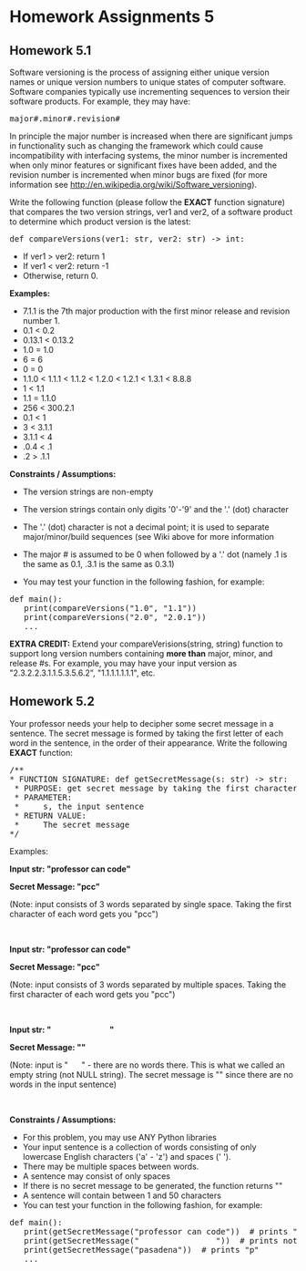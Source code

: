 # Homework Assignments 5

## Homework 5.1
Software versioning is the process of assigning either unique version names or unique version numbers to unique 
states of computer software. Software companies typically use incrementing sequences 
to version their software products. For example, they may have:

<pre>
major#.minor#.revision#
</pre>

In principle the major number is increased when there are significant jumps in functionality such as changing the 
framework which could cause incompatibility with interfacing systems, the minor number is incremented when only 
minor features or significant fixes have been added, and the revision number is incremented when minor bugs are 
fixed (for more information see http://en.wikipedia.org/wiki/Software_versioning).

Write the following function (please follow the **EXACT** function signature) that compares the two version strings, 
ver1 and ver2, of a software product to determine which product version is the latest:

<pre>
def compareVersions(ver1: str, ver2: str) -> int:
</pre>

* If ver1 > ver2: return 1
* If ver1 < ver2: return -1
* Otherwise, return 0. 

**Examples:**

* 7.1.1 is the 7th major production with the first minor release and revision number 1.
* 0.1 < 0.2
* 0.13.1 < 0.13.2
* 1.0 = 1.0
* 6 = 6
* 0 = 0
* 1.1.0 < 1.1.1 < 1.1.2 < 1.2.0 <  1.2.1 < 1.3.1 < 8.8.8
* 1 < 1.1
* 1.1 = 1.1.0
* 256 < 300.2.1
* 0.1 < 1
* 3 < 3.1.1
* 3.1.1 < 4
* .0.4 < .1
* .2 > .1.1

**Constraints / Assumptions:**

* The version strings are non-empty

* The version strings contain only digits '0'-'9' and the '.' (dot) character

* The '.' (dot) character is not a decimal point; it is used to separate major/minor/build sequences (see Wiki above 
for more information

* The major # is assumed to be 0 when followed by a '.' dot  (namely .1 is the same as 0.1, .3.1 is the same as 0.3.1)

* You may test your function in the following fashion, for example:

<pre>
def main():
   print(compareVersions("1.0", "1.1"))
   print(compareVersions("2.0", "2.0.1"))
   ...
</pre>

**EXTRA CREDIT:** Extend your compareVerisions(string, string) function to support long version numbers 
containing **more than** major, minor, and release #s. For example, you may have your input version as 
"2.3.2.2.3.1.1.5.3.5.6.2", "1.1.1.1.1.1.1", etc.

## Homework 5.2
Your professor needs your help to decipher some secret message in a sentence. The secret message is formed by taking 
the first letter of each word in the sentence, in the order of their appearance. Write the following **EXACT** 
function:

<pre>
/**
* FUNCTION SIGNATURE: def getSecretMessage(s: str) -> str:
 * PURPOSE: get secret message by taking the first character from each word in the input sentence, in the order they appear
 * PARAMETER:
 *     s, the input sentence 
 * RETURN VALUE:
 *     The secret message
*/
</pre>
 

Examples:

**Input str: "professor can code"**

**Secret Message: "pcc"**

(Note: input consists of 3 words separated by single space. Taking the first character of each word gets you "pcc")

<br />

**Input str: "professor         can        code"**

**Secret Message: "pcc"**

(Note: input consists of 3 words separated by multiple spaces. Taking the first character of each word gets you "pcc")

<br />

**Input str: "&nbsp;&nbsp;&nbsp;&nbsp;&nbsp;&nbsp;&nbsp;&nbsp;&nbsp;&nbsp;&nbsp;&nbsp;&nbsp;&nbsp;&nbsp;&nbsp;&nbsp;
&nbsp;&nbsp;&nbsp;&nbsp;&nbsp;&nbsp;&nbsp;&nbsp;&nbsp;&nbsp;&nbsp;&nbsp;&nbsp;"**

**Secret Message: ""**

(Note: input is "&nbsp;&nbsp;&nbsp;&nbsp;&nbsp;&nbsp;" - there are no words there. This is what we called an empty string (not NULL string). The 
secret message is "" since there are no words in the input sentence) 

<br />

**Constraints / Assumptions:**

* For this problem, you may use ANY Python libraries
* Your input sentence is a collection of words consisting of only lowercase English characters ('a' - 'z') and 
spaces (' ').
* There may be multiple spaces between words.
* A sentence may consist of only spaces
* If there is no secret message to be generated, the function returns ""
* A sentence will contain between 1 and 50 characters
* You can test your function in the following fashion, for example:

<pre>
def main():
   print(getSecretMessage("professor can code"))  # prints "pcc"
   print(getSecretMessage("                "))  # prints nothing
   print(getSecretMessage("pasadena"))  # prints "p"
   ...
</pre>
